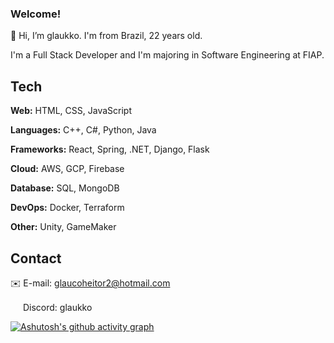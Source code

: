 ### Welcome!
👋 Hi, I’m glaukko. I'm from Brazil, 22 years old.

I'm a Full Stack Developer and I'm majoring in Software Engineering at FIAP.

## Tech

**Web:** HTML, CSS, JavaScript

**Languages:** C++, C#, Python, Java

**Frameworks:** React, Spring, .NET, Django, Flask

**Cloud:** AWS, GCP, Firebase

**Database:** SQL, MongoDB

**DevOps:** Docker, Terraform

**Other:** Unity, GameMaker


## Contact

✉️ E-mail: [glaucoheitor2@hotmail.com](mailto:glaucoheitor2@hotmail.com)

<img src="https://github.com/user-attachments/assets/9f0a3642-f804-4920-81ba-9c8a07aa71ad" width="16" height="16"/> Discord: glaukko

[![Ashutosh's github activity graph](https://github-readme-activity-graph.vercel.app/graph?username=glaukko&theme=react-dark)](https://github.com/ashutosh00710/github-readme-activity-graph)

<!---
glaukko/glaukko is a ✨ special ✨ repository because its `README.md` (this file) appears on your GitHub profile.
You can click the Preview link to take a look at your changes.
--->
